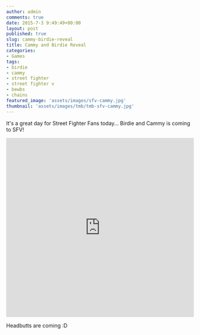 ```yaml
---
author: admin
comments: true
date: 2015-7-3 9:49:49+00:00
layout: post
published: true
slug: cammy-birdie-reveal
title: Cammy and Birdie Reveal
categories:
- Games
tags:
- birdie
- cammy
- street fighter
- street fighter v
- bewbs
- chains
featured_image: 'assets/images/sfv-cammy.jpg'
thumbnail: 'assets/images/tmb/tmb-sfv-cammy.jpg'
---
```


It's a great day for Street Fighter Fans today... Birdie and Cammy is coming to SFV! 

<iframe width="100%" height="480" src="https://www.youtube.com/embed/65g7Cqq1Ygc" frameborder="0" allowfullscreen></iframe>

Headbutts are coming :D